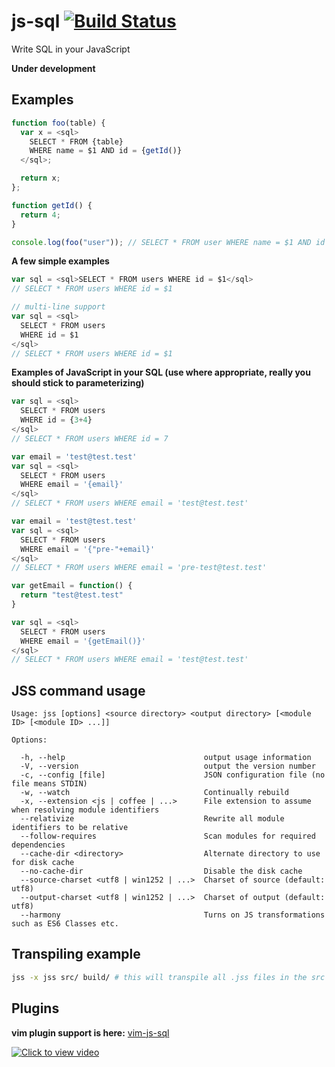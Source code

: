 js-sql [![Build Status](https://travis-ci.org/lalitkapoor/js-sql.png?branch=master)](https://travis-ci.org/lalitkapoor/js-sql)
======

Write SQL in your JavaScript

**Under development**

## Examples

```javascript
function foo(table) {
  var x = <sql>
    SELECT * FROM {table}
    WHERE name = $1 AND id = {getId()}
  </sql>;

  return x;
};

function getId() {
  return 4;
}

console.log(foo("user")); // SELECT * FROM user WHERE name = $1 AND id = 4
```

**A few simple examples**

```javascript
var sql = <sql>SELECT * FROM users WHERE id = $1</sql>
// SELECT * FROM users WHERE id = $1
```

```javascript
// multi-line support
var sql = <sql>
  SELECT * FROM users
  WHERE id = $1
</sql>
// SELECT * FROM users WHERE id = $1
```

**Examples of JavaScript in your SQL (use where appropriate, really you should stick to parameterizing)**

```javascript
var sql = <sql>
  SELECT * FROM users
  WHERE id = {3+4}
</sql>
// SELECT * FROM users WHERE id = 7
```

```javascript
var email = 'test@test.test'
var sql = <sql>
  SELECT * FROM users
  WHERE email = '{email}'
</sql>
// SELECT * FROM users WHERE email = 'test@test.test'
```

```javascript
var email = 'test@test.test'
var sql = <sql>
  SELECT * FROM users
  WHERE email = '{"pre-"+email}'
</sql>
// SELECT * FROM users WHERE email = 'pre-test@test.test'
```

```javascript
var getEmail = function() {
  return "test@test.test"
}

var sql = <sql>
  SELECT * FROM users
  WHERE email = '{getEmail()}'
</sql>
// SELECT * FROM users WHERE email = 'test@test.test'
```

## JSS command usage

```
Usage: jss [options] <source directory> <output directory> [<module ID> [<module ID> ...]]

Options:

  -h, --help                               output usage information
  -V, --version                            output the version number
  -c, --config [file]                      JSON configuration file (no file means STDIN)
  -w, --watch                              Continually rebuild
  -x, --extension <js | coffee | ...>      File extension to assume when resolving module identifiers
  --relativize                             Rewrite all module identifiers to be relative
  --follow-requires                        Scan modules for required dependencies
  --cache-dir <directory>                  Alternate directory to use for disk cache
  --no-cache-dir                           Disable the disk cache
  --source-charset <utf8 | win1252 | ...>  Charset of source (default: utf8)
  --output-charset <utf8 | win1252 | ...>  Charset of output (default: utf8)
  --harmony                                Turns on JS transformations such as ES6 Classes etc.
```

## Transpiling example

```bash
jss -x jss src/ build/ # this will transpile all .jss files in the src directory into the build directory
```

## Plugins

**vim plugin support is here:** [vim-js-sql](https://github.com/lalitkapoor/vim-js-sql)

[![Click to view video](http://f.cl.ly/items/2K0c2c2n261Q061I120t/Screenshot%202014-04-27%2000.47.08.png)](https://www.youtube.com/watch?v=x9F9_Lt0Iuw)
